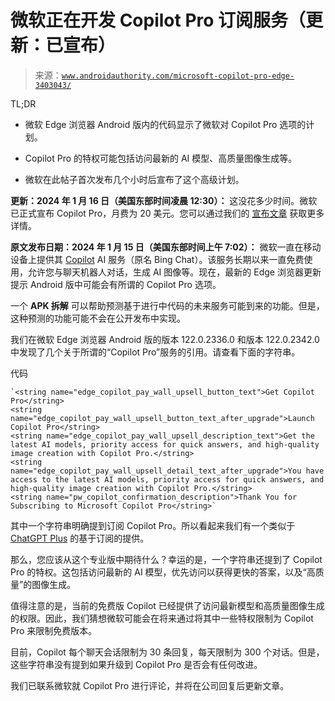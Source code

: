 <!--yml

category: 未分类

日期：2024 年 05 月 27 日 14:48:05

-->

# 微软正在开发 Copilot Pro 订阅服务（更新：已宣布）

> 来源：[`www.androidauthority.com/microsoft-copilot-pro-edge-3403043/`](https://www.androidauthority.com/microsoft-copilot-pro-edge-3403043/)

TL;DR

+   微软 Edge 浏览器 Android 版内的代码显示了微软对 Copilot Pro 选项的计划。

+   Copilot Pro 的特权可能包括访问最新的 AI 模型、高质量图像生成等。

+   微软在此帖子首次发布几个小时后宣布了这个高级计划。

**更新：2024 年 1 月 16 日（美国东部时间凌晨 12:30）：** 这没花多少时间。微软已正式宣布 Copilot Pro，月费为 20 美元。您可以通过我们的 [宣布文章](https://www.androidauthority.com/microsoft-copilot-pro-3402945/) 获取更多详情。

**原文发布日期：2024 年 1 月 15 日（美国东部时间上午 7:02）：** 微软一直在移动设备上提供其 [Copilot](https://www.androidauthority.com/chatgpt-vs-bing-chat-3292126/) AI 服务（原名 Bing Chat）。该服务长期以来一直免费使用，允许您与聊天机器人对话，生成 AI 图像等。现在，最新的 Edge 浏览器更新提示 Android 版中可能会有所谓的 Copilot Pro 选项。

一个 **APK 拆解** 可以帮助预测基于进行中代码的未来服务可能到来的功能。但是，这种预测的功能可能不会在公开发布中实现。

我们在微软 Edge 浏览器 Android 版的版本 122.0.2336.0 和版本 122.0.2342.0 中发现了几个关于所谓的“Copilot Pro”服务的引用。请查看下面的字符串。

代码

```
`<string name="edge_copilot_pay_wall_upsell_button_text">Get Copilot Pro</string>
<string name="edge_copilot_pay_wall_upsell_button_text_after_upgrade">Launch Copilot Pro</string>
<string name="edge_copilot_pay_wall_upsell_description_text">Get the latest AI models, priority access for quick answers, and high-quality image creation with Copilot Pro.</string>
<string name="edge_copilot_pay_wall_upsell_detail_text_after_upgrade">You have access to the latest AI models, priority access for quick answers, and high-quality image creation with Copilot Pro.</string>
<string name="pw_copilot_confirmation_description">Thank You for Subscribing to Microsoft Copilot Pro</string>` 
```

其中一个字符串明确提到订阅 Copilot Pro。所以看起来我们有一个类似于 [ChatGPT Plus](https://www.androidauthority.com/what-is-chatgpt-plus-3292982/) 的基于订阅的提供。

那么，您应该从这个专业版中期待什么？幸运的是，一个字符串还提到了 Copilot Pro 的特权。这包括访问最新的 AI 模型，优先访问以获得更快的答案，以及“高质量”的图像生成。

值得注意的是，当前的免费版 Copilot 已经提供了访问最新模型和高质量图像生成的权限。因此，我们猜想微软可能会在将来通过将其中一些特权限制为 Copilot Pro 来限制免费版本。

目前，Copilot 每个聊天会话限制为 30 条回复，每天限制为 300 个对话。但是，这些字符串没有提到如果升级到 Copilot Pro 是否会有任何改进。

我们已联系微软就 Copilot Pro 进行评论，并将在公司回复后更新文章。

